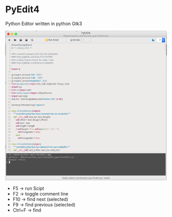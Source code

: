 # PyEdit4
Python Editor written in python Gtk3

![alt](https://raw.githubusercontent.com/Axel-Erfurt/PyEdit4/main/screenshot.png)

- F5 ->  run Scipt
- F2 ->  toggle comment line
- F10 -> find next (selected)
- F9 -> find previous (selected)
- Ctrl+F -> find
